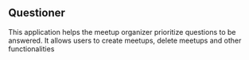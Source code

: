 ## Questioner 
This application helps the meetup organizer prioritize
questions to be answered. It allows users to create meetups, delete meetups and other functionalities